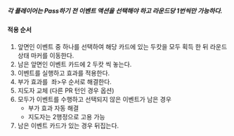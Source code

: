 
##### 각 플레이어는 Pass하기 전 이벤트 액션을 선택해야 하고 라운드당 1번씩만 가능하다.

#### 적용 순서
1. 앞면인 이벤트 중 하나를 선택하여 해당 카드에 있는 두캇을 모두 획득 한 뒤 라운드상태 마커를 이동한다.
2. 남은 앞면인 이벤트 카드에 2 두캇 씩 놓는다.
3. 이벤트를 실행하고 효과를 적용한다.
4. 부가 효과를  좌>우 순서로 해결한다.
5. 지도자 교체 (다른 PR 턴인 경우 옵션)
6. 모두가 이벤트를 수행하고 선택되지 않은 이벤트가 남은 경우
   - 부가 효과 자동 해결
   - 지도자는 2행정으로 고용 가능
7. 남은 이벤트 카드가 있는 경우 뒤집는다.
